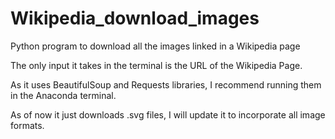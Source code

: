 # Wikipedia_download_images
Python program to download all the images linked in a Wikipedia page

The only input it takes in the terminal is the URL of the Wikipedia Page.

As it uses BeautifulSoup and Requests libraries, I recommend running them in the Anaconda terminal. 

As of now it just downloads .svg files, I will update it to incorporate all image formats.
